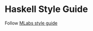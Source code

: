 # Haskell Style Guide

Follow [MLabs style guide](https://github.com/mlabs-haskell/styleguide#introduction)
